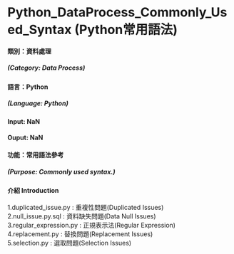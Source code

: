 # Python_DataProcess_Commonly_Used_Syntax (Python常用語法)
#### 類別：資料處理
##### (Category: Data Process)
#### 語言：Python  
##### (Language: Python)  
#### Input: NaN  
#### Ouput: NaN  
#### 功能：常用語法參考  
##### (Purpose: Commonly used syntax.)
#### 介紹 Introduction  
1.duplicated_issue.py : 重複性問題(Duplicated Issues)  
2.null_issue.py.sql : 資料缺失問題(Data Null Issues)  
3.regular_expression.py : 正規表示法(Regular Expression)  
4.replacement.py : 替換問題(Replacement Issues)  
5.selection.py : 選取問題(Selection Issues)  

